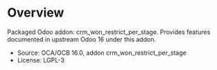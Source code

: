 # Overview

Packaged Odoo addon: crm_won_restrict_per_stage. Provides features documented in upstream Odoo 16 under this addon.

- Source: OCA/OCB 16.0, addon crm_won_restrict_per_stage
- License: LGPL-3
